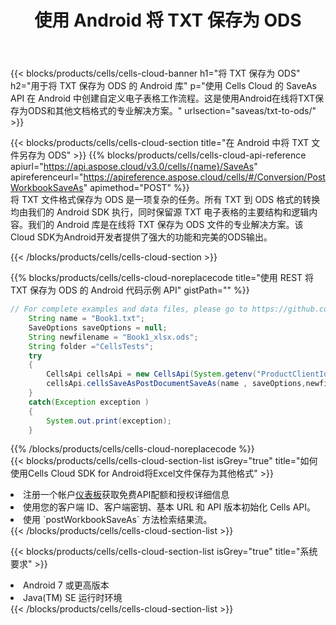 ﻿---
title: 使用 Android 将 TXT 保存为 ODS
description: 利用Aspose.Cells Cloud SDK for Android将TXT格式文件保存为ODS格式文件。
kwords: Excel, Save TXT as ODS, REST, Android
howto: How to save TXT as ODS using Aspose.Cells Cloud Android library.
---
{{< blocks/products/cells/cells-cloud-banner h1="将 TXT 保存为 ODS" h2="用于将 TXT 保存为 ODS 的 Android 库" p="使用 Cells Cloud 的 SaveAs API 在 Android 中创建自定义电子表格工作流程。这是使用Android在线将TXT保存为ODS和其他文档格式的专业解决方案。" urlsection="saveas/txt-to-ods/" >}}

{{< blocks/products/cells/cells-cloud-section title="在 Android 中将 TXT 文件另存为 ODS" >}}
{{% blocks/products/cells/cells-cloud-api-reference apiurl="https://api.aspose.cloud/v3.0/cells/{name}/SaveAs" apireferenceurl="https://apireference.aspose.cloud/cells/#/Conversion/PostWorkbookSaveAs" apimethod="POST" %}}
<br/>
将 TXT 文件格式保存为 ODS 是一项复杂的任务。所有 TXT 到 ODS 格式的转换均由我们的 Android SDK 执行，同时保留源 TXT 电子表格的主要结构和逻辑内容。我们的 Android 库是在线将 TXT 保存为 ODS 文件的专业解决方案。该Cloud SDK为Android开发者提供了强大的功能和完美的ODS输出。

{{< /blocks/products/cells/cells-cloud-section >}}

{{% blocks/products/cells/cells-cloud-noreplacecode title="使用 REST 将 TXT 保存为 ODS 的 Android 代码示例 API" gistPath="" %}}
  
```java
// For complete examples and data files, please go to https://github.com/aspose-cells-cloud/aspose-cells-cloud-android/
    String name = "Book1.txt";
    SaveOptions saveOptions = null;
    String newfilename = "Book1_xlsx.ods";
    String folder ="CellsTests";
    try
    {
        CellsApi cellsApi = new CellsApi(System.getenv("ProductClientId"), System.getenv("ProductClientSecret"));
        cellsApi.cellsSaveAsPostDocumentSaveAs(name , saveOptions,newfilename,false,false,folder,null,null,null,true);                       
    }
    catch(Exception exception )
    {
        System.out.print(exception);
    }
```
  
{{% /blocks/products/cells/cells-cloud-noreplacecode %}}
<br/>
{{< blocks/products/cells/cells-cloud-section-list isGrey="true" title="如何使用Cells Cloud SDK for Android将Excel文件保存为其他格式" >}}
<li>注册一个帐户<a href="https://dashboard.aspose.cloud/">仪表板</a>获取免费API配额和授权详细信息</li>
<li>使用您的客户端 ID、客户端密钥、基本 URL 和 API 版本初始化 Cells API。</li>
<li>使用 `postWorkbookSaveAs` 方法检索结果流。</li>
{{< /blocks/products/cells/cells-cloud-section-list >}}

{{< blocks/products/cells/cells-cloud-section-list isGrey="true" title="系统要求" >}}
<li>Android 7 或更高版本</li>
<li>Java(TM) SE 运行时环境</li>
{{< /blocks/products/cells/cells-cloud-section-list >}}
